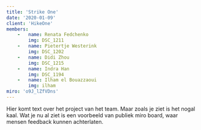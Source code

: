 ```yaml
---
title: 'Strike One'
date: '2020-01-09'
client: 'HikeOne'
members:
    -   name: Renata Fedchenko
        img: DSC_1211
    -   name: Pietertje Westerink
        img: DSC_1202
    -   name: Didi Zhou
        img: DSC_1215
    -   name: Indra Han
        img: DSC_1194
    -   name: Ilham el Bouazzaoui
        img: ilham
miro: 'o9J_lZfVDns' 
---
```


Hier komt text over het project van het team. Maar zoals je ziet is het nogal kaal. Wat je nu al ziet is een voorbeeld van publiek miro board, waar mensen feedback kunnen achterlaten.



